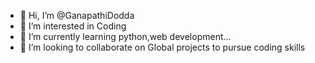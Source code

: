 - 👋 Hi, I’m @GanapathiDodda
- 👀 I’m interested in Coding
- 🌱 I’m currently learning python,web development...
- 💞️ I’m looking to collaborate on Global projects to pursue coding skills

<!---
GanapathiDodda/GanapathiDodda is a ✨ special ✨ repository because its `README.md` (this file) appears on your GitHub profile.
You can click the Preview link to take a look at your changes.
--->
